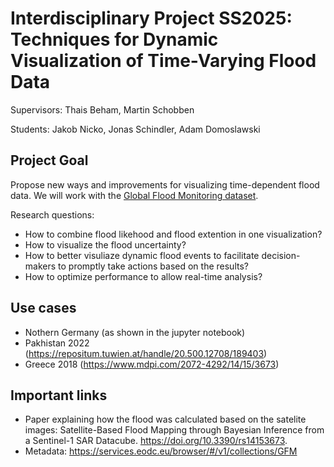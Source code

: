 # Interdisciplinary Project SS2025: Techniques for Dynamic Visualization of Time-Varying Flood Data

Supervisors: Thais Beham, Martin Schobben

Students:
 Jakob Nicko, Jonas Schindler, Adam Domoslawski


 ## Project Goal
 Propose new ways and improvements for visualizing time-dependent flood data. We will work with the [Global Flood Monitoring dataset](https://www.tuwien.at/en/mg/geo/rs/open-data/gfm).

 Research questions:

 * How to combine flood likehood and flood extention in one visualization?
 * How to visualize the flood uncertainty?
 * How to better visuliaze dynamic flood events to facilitate decision-makers to promptly take actions based on the results? 
 * How to optimize performance to allow real-time analysis?

 ## Use cases 

 * Nothern Germany (as shown in the jupyter notebook)
 * Pakhistan 2022 (https://repositum.tuwien.at/handle/20.500.12708/189403)
 * Greece 2018 (https://www.mdpi.com/2072-4292/14/15/3673)

 ## Important links

 * Paper explaining how the flood was calculated based on the satelite images: Satellite-Based Flood Mapping through Bayesian Inference from a Sentinel-1 SAR Datacube. https://doi.org/10.3390/rs14153673.
 * Metadata: https://services.eodc.eu/browser/#/v1/collections/GFM








